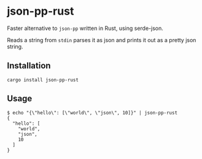 # json-pp-rust

Faster alternative to `json-pp` written in Rust, using serde-json. 

Reads a string from `stdin` parses it as json and prints it out as a pretty json string.

## Installation
    
    cargo install json-pp-rust

## Usage

    $ echo "{\"hello\": [\"world\", \"json\", 10]}" | json-pp-rust
    {
      "hello": [
        "world",
        "json",
        10
      ]
    }
